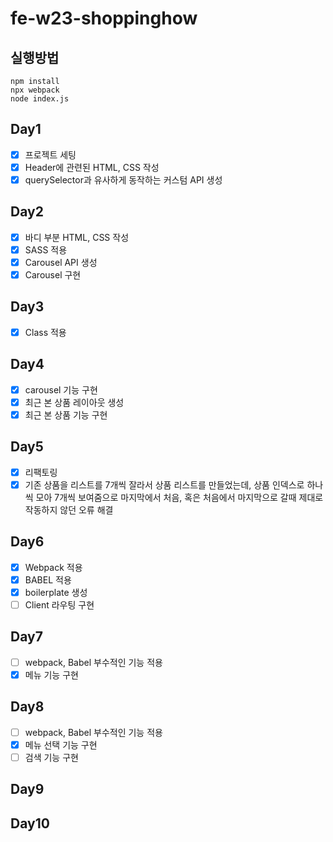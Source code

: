 # fe-w23-shoppinghow

## 실행방법

```
npm install
npx webpack
node index.js
```

## Day1

- [x] 프로젝트 세팅
- [x] Header에 관련된 HTML, CSS 작성
- [x] querySelector과 유사하게 동작하는 커스텀 API 생성

## Day2

- [x] 바디 부분 HTML, CSS 작성
- [x] SASS 적용
- [x] Carousel API 생성
- [x] Carousel 구현

## Day3

- [x] Class 적용

## Day4

- [x] carousel 기능 구현
- [x] 최근 본 상품 레이아웃 생성
- [x] 최근 본 상품 기능 구현

## Day5

- [x] 리팩토링
- [x] 기존 상품을 리스트를 7개씩 잘라서 상품 리스트를 만들었는데, 상품 인덱스로 하나씩 모아 7개씩 보여줌으로 마지막에서 처음, 혹은 처음에서 마지막으로 갈때 제대로 작동하지 않던 오류 해결

## Day6

- [x] Webpack 적용
- [x] BABEL 적용
- [x] boilerplate 생성
- [ ] Client 라우팅 구현

## Day7

- [ ] webpack, Babel 부수적인 기능 적용
- [x] 메뉴 기능 구현

## Day8

- [ ] webpack, Babel 부수적인 기능 적용
- [x] 메뉴 선택 기능 구현
- [ ] 검색 기능 구현

## Day9

## Day10
